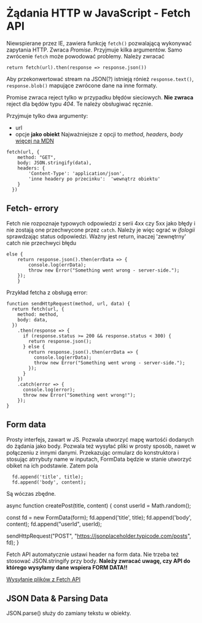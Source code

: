 # Żądania HTTP w JavaScript - Fetch API
Niewspierane przez IE, zawiera funkcję `fetch()` pozwalającą wykonywać zapytania HTTP. Zwraca _Promise_. Przyjmuje kilka argumentów. Samo zwrócenie `fetch` może powodować problemy. Należy zwracać 
```
return fetch(url).then(response => response.json())
```
Aby przekonwertować stream na JSON(?)
istnieją rónież `response.text()`, `response.blob()` mapujące zwrócone dane na inne formaty.  

Promise zwraca reject tylko w przypadku błędów sieciowych. **Nie zwraca** reject dla będów typu _404_. Te należy obsługiwać ręcznie. 

Przyjmuje tylko dwa argumenty:
- url
- opcje **jako obiekt**
Najważniejsze z opcji to _method_, _headers_, _body_ [więcej na MDN](https://developer.mozilla.org/en-US/docs/Web/API/fetch)

```
fetch(url, {
    method: "GET",
    body: JSON.stringify(data),
    headers: {
        'Content-Type': 'application/json',
        'inne headery po przecinku':  'wewnątrz obiektu'
    }
  })
```

## Fetch- errory
Fetch nie rozpoznaje typowych odpowiedzi z serii 4xx czy 5xx jako błędy i nie zostają one przechwycone przez `catch`. Należy je więc ograć w _ifologii_ sprawdzając status odpowiedzi. Ważny jest return, inaczej 'zewnętrny' catch nie przechwyci błędu 
```
else {
    return response.json().then(errData => {
        console.log(errData);
        throw new Error("Something went wrong - server-side.");
    });
    }
```

Przykład fetcha z obsługą error:

```
function sendHttpRequest(method, url, data) {
  return fetch(url, {
    method: method,
    body: data,
  })
    .then(response => {
      if (response.status >= 200 && response.status < 300) {
        return response.json();
      } else {
        return response.json().then(errData => {
          console.log(errData);
          throw new Error("Something went wrong - server-side.");
        });
      }
    })
    .catch(error => {
      console.log(error);
      throw new Error("Something went wrong!");
    });
}
```

## Form data
Prosty interfejs, zawart w JS. Pozwala utworzyć mapę wartośći dodanych do żądania jako body. Pozwala też wysyłać pliki w prosty sposób, nawet w połączeniu z innymi danymi. Przekazując ormularz do konstruktora i stosując atrrybuty name w inputach, FormData będzie w stanie utworzyć obiket na ich podstawie. Zatem pola 
```
  fd.append('title', title);
  fd.append('body', content);
```
Są wóczas zbędne. 

async function createPost(title, content) {
  const userId = Math.random();

  const fd = new FormData(form);
  fd.append('title', title);
  fd.append('body', content);
  fd.append("userId", userId);

  sendHttpRequest("POST", "https://jsonplaceholder.typicode.com/posts", fd);
}

Fetch API automatycznie ustawi header na form data. Nie trzeba też stosować JSON.stringify przy body.
**Należy zwracać uwagę, czy API do którego wysyłamy dane wspiera FORM DATA!!**

[Wysyłanie plików z Fetch API](https://developer.mozilla.org/en-US/docs/Web/API/File_API/Using_files_from_web_applications)

## JSON Data & Parsing Data
JSON.parse() służy do zamiany tekstu w obiekty.
